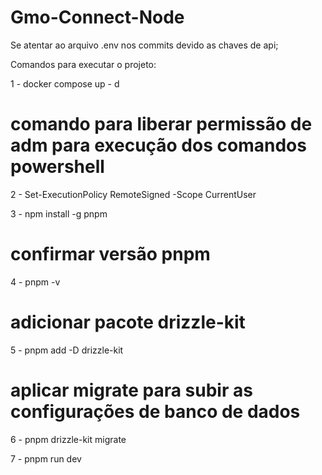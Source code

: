 # Gmo-Connect-Node

Se atentar ao arquivo .env nos commits devido as chaves de api;

Comandos para executar o projeto:

1 - docker compose up - d

# comando para liberar permissão de adm para execução dos comandos powershell
2 - Set-ExecutionPolicy RemoteSigned -Scope CurrentUser

3 - npm install -g pnpm

# confirmar versão pnpm
4 - pnpm -v

# adicionar pacote drizzle-kit
5 - pnpm add -D drizzle-kit

# aplicar migrate para subir as configurações de banco de dados
6 - pnpm drizzle-kit migrate

7 - pnpm run dev

